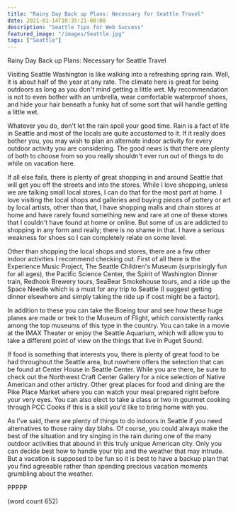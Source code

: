 ```yaml
---
title: "Rainy Day Back up Plans: Necessary for Seattle Travel"
date: 2021-01-14T10:35:21-08:00
description: "Seattle Tips for Web Success"
featured_image: "/images/Seattle.jpg"
tags: ["Seattle"]
---
```


Rainy Day Back up Plans: Necessary for Seattle Travel

Visiting Seattle Washington is like walking into a refreshing spring rain. Well, it is about half of the year at any rate. The climate here is great for being outdoors as long as you don't mind getting a little wet. My recommendation is not to even bother with an umbrella, wear comfortable waterproof shoes, and hide your hair beneath a funky hat of some sort that will handle getting a little wet.

Whatever you do, don't let the rain spoil your good time. Rain is a fact of life in Seattle and most of the locals are quite accustomed to it. If it really does bother you, you may wish to plan an alternate indoor activity for every outdoor activity you are considering. The good news is that there are plenty of both to choose from so you really shouldn't ever run out of things to do while on vacation here. 

If all else fails, there is plenty of great shopping in and around Seattle that will get you off the streets and into the stores. While I love shopping, unless we are talking small local stores, I can do that for the most part at home. I love visiting the local shops and galleries and buying pieces of pottery or art by local artists, other than that, I have shopping malls and chain stores at home and have rarely found something new and rare at one of these stores that I couldn't have found at home or online. But some of us are addicted to shopping in any form and really; there is no shame in that. I have a serious weakness for shoes so I can completely relate on some level.

Other than shopping the local shops and stores, there are a few other indoor activities I recommend checking out. First of all there is the Experience Music Project, The Seattle Children's Museum  (surprisingly fun for all ages), the Pacific Science Center, the Spirit of Washington Dinner train, Redhook Brewery tours, SeaBear Smokehouse tours, and a ride up the Space Needle which is a must for any trip to Seattle (I suggest getting dinner elsewhere and simply taking the ride up if cost might be a factor).

In addition to these you can take the Boeing tour and see how these huge planes are made or trek to the Museum of Flight, which consistently ranks among the top museums of this type in the country. You can take in a movie at the IMAX Theater or enjoy the Seattle Aquarium, which will allow you to take a different point of view on the things that live in Puget Sound.

If food is something that interests you, there is plenty of great food to be had throughout the Seattle area, but nowhere offers the selection that can be found at Center House in Seattle Center. While you are there, be sure to check out the Northwest Craft Center Gallery for a nice selection of Native American and other artistry. Other great places for food and dining are the Pike Place Market where you can watch your meal prepared right before your very eyes. You can also elect to take a class or two in gourmet cooking through PCC Cooks if this is a skill you'd like to bring home with you.

As I've said, there are plenty of things to do indoors in Seattle if you need alternatives to those rainy day blahs. Of course, you could always make the best of the situation and try singing in the rain during one of the many outdoor activities that abound in this truly unique American city. Only you can decide best how to handle your trip and the weather that may intrude. But a vacation is supposed to be fun so it is best to have a backup plan that you find agreeable rather than spending precious vacation moments grumbling about the weather.

PPPPP

(word count 652)

